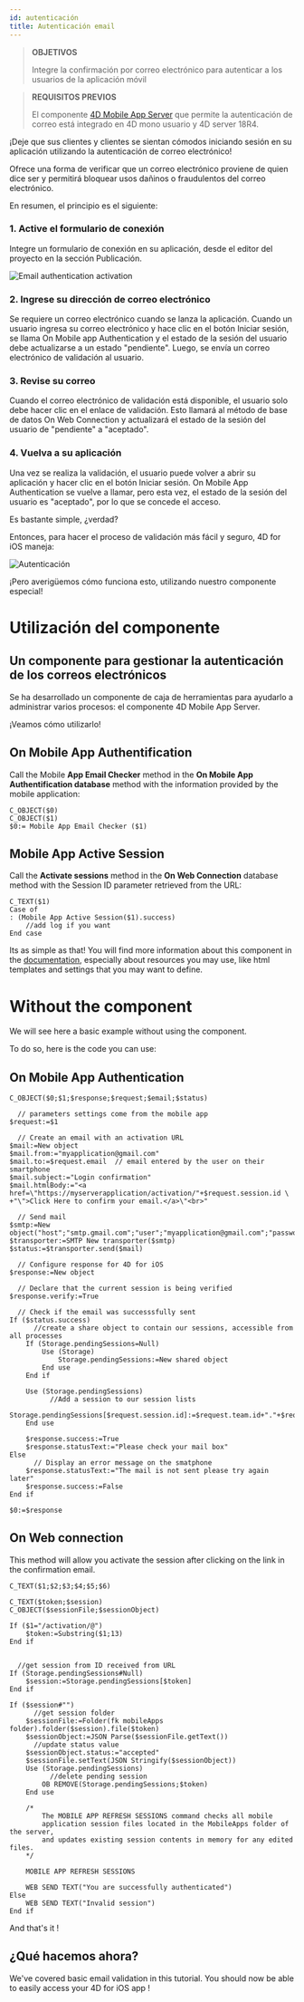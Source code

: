 ```yaml
---
id: autenticación
title: Autenticación email
---
```


> **OBJETIVOS**
> 
> Integre la confirmación por correo electrónico para autenticar a los usuarios de la aplicación móvil

> **REQUISITOS PREVIOS**
> 
> El componente [4D Mobile App Server](https://github.com/4d-for-ios/4D-Mobile-App-Server) que permite la autenticación de correo está integrado en 4D mono usuario y 4D server 18R4.

¡Deje que sus clientes y clientes se sientan cómodos iniciando sesión en su aplicación utilizando la autenticación de correo electrónico!

Ofrece una forma de verificar que un correo electrónico proviene de quien dice ser y permitirá bloquear usos dañinos o fraudulentos del correo electrónico.

En resumen, el principio es el siguiente:

### 1. Active el formulario de conexión

Integre un formulario de conexión en su aplicación, desde el editor del proyecto en la sección Publicación.

![Email authentication activation](assets/en/authentication/email-authentication-publishing-section.png)


### 2. Ingrese su dirección de correo electrónico

Se requiere un correo electrónico cuando se lanza la aplicación. Cuando un usuario ingresa su correo electrónico y hace clic en el botón Iniciar sesión, se llama On Mobile app Authentication y el estado de la sesión del usuario debe actualizarse a un estado "pendiente". Luego, se envía un correo electrónico de validación al usuario.

### 3. Revise su correo

Cuando el correo electrónico de validación está disponible, el usuario solo debe hacer clic en el enlace de validación. Esto llamará al método de base de datos On Web Connection y actualizará el estado de la sesión del usuario de "pendiente" a "aceptado".

### 4. Vuelva a su aplicación

Una vez se realiza la validación, el usuario puede volver a abrir su aplicación y hacer clic en el botón Iniciar sesión. On Mobile App Authentication se vuelve a llamar, pero esta vez, el estado de la sesión del usuario es "aceptado", por lo que se concede el acceso.

Es bastante simple, ¿verdad?

Entonces, para hacer el proceso de validación más fácil y seguro, 4D for iOS maneja:

![Autenticación](assets/en/authentication/4D-for-iOS-email-auth.png)

¡Pero averigüemos cómo funciona esto, utilizando nuestro componente especial!


# Utilización del componente

## Un componente para gestionar la autenticación de los correos electrónicos

Se ha desarrollado un componente de caja de herramientas para ayudarlo a administrar varios procesos: el componente 4D Mobile App Server.

¡Veamos cómo utilizarlo!

## On Mobile App Authentification

Call the Mobile **App Email Checker** method in the **On Mobile App Authentification database** method with the information provided by the mobile application:

```4d
C_OBJECT($0)
C_OBJECT($1)
$0:= Mobile App Email Checker ($1)

```

## Mobile App Active Session

Call the **Activate sessions** method in the **On Web Connection** database method with the Session ID parameter retrieved from the URL:

```4d
C_TEXT($1)
Case of 
: (Mobile App Active Session($1).success)
    //add log if you want
End case 

```

Its as simple as that! You will find more information about this component in the [documentation](https://github.com/4d-for-ios/4D-Mobile-App-Server/blob/master/Documentation/Methods/Mobile%20App%20Email%20Checker.md), especially about resources you may use, like html templates and settings that you may want to define.


# Without the component

We will see here a basic example without using the component.

To do so, here is the code you can use:

## On Mobile App Authentication


```4d
C_OBJECT($0;$1;$response;$request;$email;$status)

  // parameters settings come from the mobile app
$request:=$1

  // Create an email with an activation URL
$mail:=New object
$mail.from:="myapplication@gmail.com"
$mail.to:=$request.email  // email entered by the user on their smartphone
$mail.subject:="Login confirmation"
$mail.htmlBody:="<a href=\"https://myserverapplication/activation/"+$request.session.id \
+"\">Click Here to confirm your email.</a>\"<br>"

  // Send mail
$smtp:=New object("host";"smtp.gmail.com";"user";"myapplication@gmail.com";"password";"xxx")
$transporter:=SMTP New transporter($smtp)
$status:=$transporter.send($mail)

  // Configure response for 4D for iOS
$response:=New object

  // Declare that the current session is being verified
$response.verify:=True

  // Check if the email was successsfully sent
If ($status.success)
      //create a share object to contain our sessions, accessible from all processes
    If (Storage.pendingSessions=Null)
        Use (Storage)
            Storage.pendingSessions:=New shared object
        End use 
    End if 

    Use (Storage.pendingSessions)
          //Add a session to our session lists
        Storage.pendingSessions[$request.session.id]:=$request.team.id+"."+$request.application.id
    End use 

    $response.success:=True
    $response.statusText:="Please check your mail box"
Else 
      // Display an error message on the smatphone
    $response.statusText:="The mail is not sent please try again later"
    $response.success:=False
End if 

$0:=$response

```

## On Web connection

This method will allow you activate the session after clicking on the link in the confirmation email.

```4d
C_TEXT($1;$2;$3;$4;$5;$6)

C_TEXT($token;$session)
C_OBJECT($sessionFile;$sessionObject)

If ($1="/activation/@")
    $token:=Substring($1;13)
End if 


  //get session from ID received from URL
If (Storage.pendingSessions#Null)
    $session:=Storage.pendingSessions[$token]
End if 

If ($session#"")
      //get session folder
    $sessionFile:=Folder(fk mobileApps folder).folder($session).file($token)
    $sessionObject:=JSON Parse($sessionFile.getText())
      //update status value
    $sessionObject.status:="accepted"
    $sessionFile.setText(JSON Stringify($sessionObject))
    Use (Storage.pendingSessions)
          //delete pending session
        OB REMOVE(Storage.pendingSessions;$token)
    End use 

    /*
        The MOBILE APP REFRESH SESSIONS command checks all mobile
        application session files located in the MobileApps folder of the server, 
        and updates existing session contents in memory for any edited files.
    */

    MOBILE APP REFRESH SESSIONS

    WEB SEND TEXT("You are successfully authenticated")
Else 
    WEB SEND TEXT("Invalid session")
End if 
```

And that's it !

## ¿Qué hacemos ahora?

We've covered basic email validation in this tutorial. You should now be able to easily access your 4D for iOS app !
